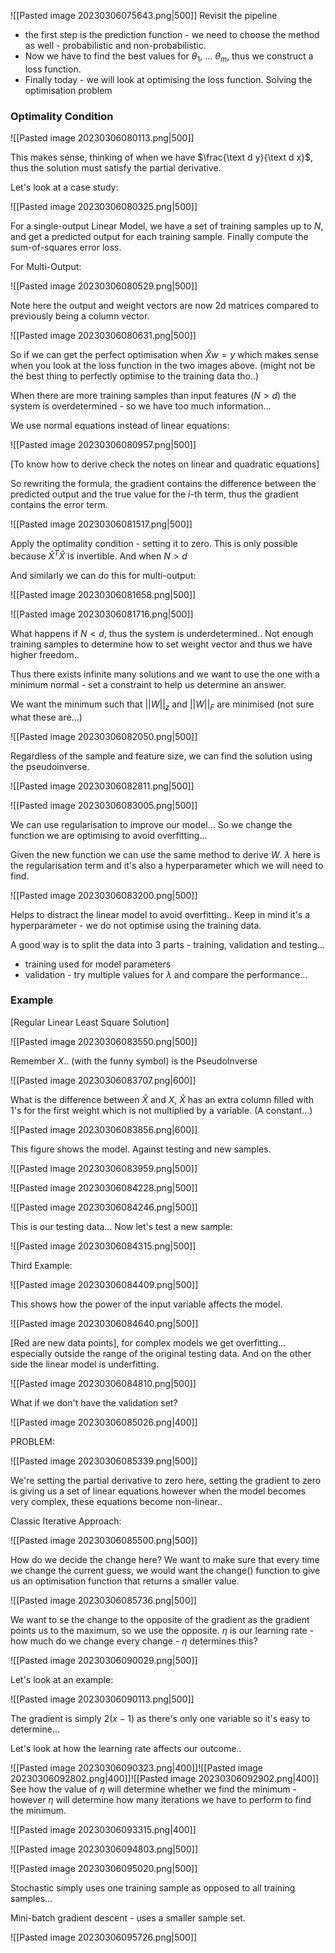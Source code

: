 
![[Pasted image 20230306075643.png|500]]
Revisit the pipeline 
- the first step is the prediction function - we need to choose the method as well - probabilistic and non-probabilistic.
- Now we have to find the best values for $\theta_1,\ ...\ \theta_m$, thus we construct a loss function.
- Finally today - we will look at optimising the loss function. Solving the optimisation problem

### Optimality Condition

![[Pasted image 20230306080113.png|500]]

This makes sense, thinking of when we have $\frac{\text d y}{\text d x}$, thus the solution must satisfy the partial derivative.

Let's look at a case study:

![[Pasted image 20230306080325.png|500]]

For a single-output Linear Model, we have a set of training samples up to $N$, and get a predicted output for each training sample.
Finally compute the sum-of-squares error loss.

For Multi-Output:

![[Pasted image 20230306080529.png|500]]

Note here the output and weight vectors are now 2d matrices compared to previously being a column vector.


![[Pasted image 20230306080631.png|500]]

So if we can get the perfect optimisation when $\hat X w = y$ which makes sense when you look at the loss function in the two images above. (might not be the best thing to perfectly optimise to the training data tho..)

When there are more training samples than input features ($N > d$) the system is overdetermined - so we have too much information...

We use normal equations instead of linear equations:

![[Pasted image 20230306080957.png|500]]

[To know how to derive check the notes on linear and quadratic equations]

So rewriting the formula, the gradient contains the difference between the predicted output and the true value for the $i$-th term, thus the gradient contains the error term.

![[Pasted image 20230306081517.png|500]]

Apply the optimality condition - setting it to zero. This is only possible because $\hat X^T \hat X$ is invertible. And when $N > d$

And similarly we can do this for multi-output:

![[Pasted image 20230306081658.png|500]]

![[Pasted image 20230306081716.png|500]]

What happens if $N < d$, thus the system is underdetermined.. Not enough training samples to determine how to set weight vector and thus we have higher freedom..

Thus there exists infinite many solutions and we want to use the one with a minimum normal - set a constraint to help us determine an answer.

We want the minimum such that $||W||_z$ and $||W||_F$ are minimised (not sure what these are...)

![[Pasted image 20230306082050.png|500]]

Regardless of the sample and feature size, we can find the solution using the pseudoinverse.


![[Pasted image 20230306082811.png|500]]


![[Pasted image 20230306083005.png|500]]

We can use regularisation to improve our model... So we change the function we are optimising to avoid overfitting...

Given the new function we can use the same method to derive $W$. $\lambda$ here is the regularisation term and it's also a hyperparameter which we will need to find.

![[Pasted image 20230306083200.png|500]]

Helps to distract the linear model to avoid overfitting.. Keep in mind it's a hyperparameter - we do not optimise using the training data.

A good way is to split the data into 3 parts - training, validation and testing...
- training used for model parameters
- validation - try multiple values for $\lambda$ and compare the performance...

### Example
[Regular Linear Least Square Solution]

![[Pasted image 20230306083550.png|500]]

Remember $X..$ (with the funny symbol) is the PseudoInverse

![[Pasted image 20230306083707.png|600]]

What is the difference between $\hat X$ and $X$, $\hat X$ has an extra column filled with 1's for the first weight which is not multiplied by a variable. (A constant...)

![[Pasted image 20230306083856.png|600]]

This figure shows the model. Against testing and new samples.

![[Pasted image 20230306083959.png|500]]

![[Pasted image 20230306084228.png|500]]

![[Pasted image 20230306084246.png|500]]

This is our testing data... Now let's test a new sample:

![[Pasted image 20230306084315.png|500]]


Third Example:

![[Pasted image 20230306084409.png|500]]

This shows how the power of the input variable affects the model.

![[Pasted image 20230306084640.png|500]]

[Red are new data points], for complex models we get overfitting... especially outside the range of the original testing data. And on the other side the linear model is underfitting.

![[Pasted image 20230306084810.png|500]]

What if we don't have the validation set?

![[Pasted image 20230306085026.png|400]]

PROBLEM:

![[Pasted image 20230306085339.png|500]]

We're setting the partial derivative to zero here, setting the gradient to zero is giving us a set of linear equations however when the model becomes very complex, these equations become non-linear..

Classic Iterative Approach:

![[Pasted image 20230306085500.png|500]]

How do we decide the change here? We want to make sure that every time we change the current guess, we would want the change() function to give us an optimisation function that returns a smaller value.

![[Pasted image 20230306085736.png|500]]

We want to se the change to the opposite of the gradient as the gradient points us to the maximum, so we use the opposite. $\eta$ is our learning rate - how much do we change every change - $\eta$ determines this?

![[Pasted image 20230306090029.png|500]]

Let's look at an example:

![[Pasted image 20230306090113.png|500]]

The gradient is simply $2(x-1)$ as there's only one variable so it's easy to determine...

Let's look at how the learning rate affects our outcome..

![[Pasted image 20230306090323.png|400]]![[Pasted image 20230306092802.png|400]]![[Pasted image 20230306092902.png|400]]
See how the value of $\eta$ will determine whether we find the minimum - however $\eta$ will determine how many iterations we have to perform to find the minimum.

![[Pasted image 20230306093315.png|400]]

![[Pasted image 20230306094803.png|500]]

![[Pasted image 20230306095020.png|500]]

Stochastic simply uses one training sample as opposed to all training samples...

Mini-batch gradient descent -  uses a smaller sample set.

![[Pasted image 20230306095726.png|500]]

